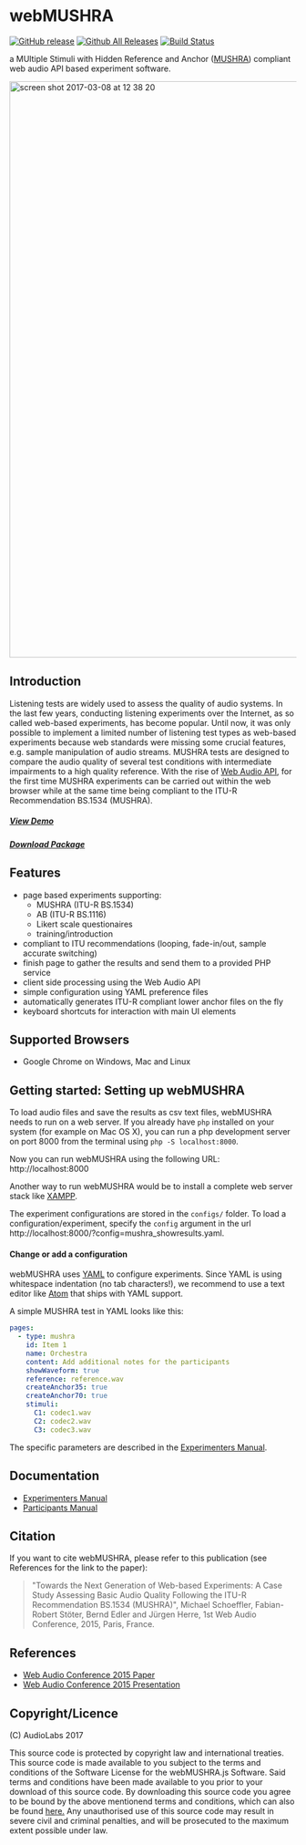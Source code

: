 # webMUSHRA
[![GitHub release](https://img.shields.io/github/release/audiolabs/webMUSHRA.svg)](https://github.com/audiolabs/webMUSHRA/releases/latest)
[![Github All Releases](https://img.shields.io/github/downloads/audiolabs/webMUSHRA/total.svg)](https://github.com/audiolabs/webMUSHRA/releases/latest)
[![Build Status](https://travis-ci.org/audiolabs/webMUSHRA.svg?branch=master)](https://travis-ci.org/audiolabs/webMUSHRA)

a MUltiple Stimuli with Hidden Reference and Anchor ([MUSHRA](https://en.wikipedia.org/wiki/MUSHRA)) compliant web audio API based experiment software.

<img width="1011" alt="screen shot 2017-03-08 at 12 38 20" src="https://cloud.githubusercontent.com/assets/72940/23702580/2a49bc82-03fc-11e7-99ea-22d550604a73.png">

## Introduction

Listening tests are widely used to assess the quality of audio systems. In the last few years, conducting listening experiments over the Internet, as so called web-based experiments, has become popular. Until now, it was only possible to implement a limited number of listening test types as web-based experiments because web standards were missing some crucial features, e.g. sample manipulation of audio streams. MUSHRA tests are designed to compare the audio quality of several test conditions with intermediate impairments to a high quality reference. With the rise of [Web Audio API](http://webaudio.github.io/web-audio-api/), for the first time MUSHRA experiments can be carried out within the web browser while at the same time being compliant to the ITU-R Recommendation BS.1534 (MUSHRA).

##### [View Demo](https://audiolabs.github.io/webMUSHRA)
##### [Download Package](https://github.com/audiolabs/webMUSHRA/releases/latest)

## Features

* page based experiments supporting:
  * MUSHRA (ITU-R BS.1534)
  * AB (ITU-R BS.1116)
  * Likert scale questionaires
  * training/introduction
* compliant to ITU recommendations (looping, fade-in/out, sample accurate switching)
* finish page to gather the results and send them to a provided PHP service
* client side processing using the Web Audio API
* simple configuration using YAML preference files
* automatically generates ITU-R compliant lower anchor files on the fly
* keyboard shortcuts for interaction with main UI elements

## Supported Browsers

 * Google Chrome on Windows, Mac and Linux

## Getting started: Setting up webMUSHRA

To load audio files and save the results as csv text files, webMUSHRA needs to run on a web server. If you already have `php` installed on your system (for example on Mac OS X), you can run a php development server on port 8000 from the terminal using `php -S localhost:8000`.

Now you can run webMUSHRA using the following URL: http://localhost:8000

Another way to run webMUSHRA would be to install a complete web server stack like [XAMPP](https://www.apachefriends.org/download.html).

The experiment configurations are stored in the `configs/` folder. To load a configuration/experiment, specify the `config` argument in the url http://localhost:8000/?config=mushra_showresults.yaml.


#### Change or add a configuration

webMUSHRA uses [YAML](https://en.wikipedia.org/wiki/YAML) to configure experiments. Since YAML is using whitespace indentation (no tab characters!), we recommend to use a text editor like [Atom](http://atom.io) that ships with YAML support.

A simple MUSHRA test in YAML looks like this:

```yaml
pages:
  - type: mushra
    id: Item 1
    name: Orchestra
    content: Add additional notes for the participants
    showWaveform: true
    reference: reference.wav
    createAnchor35: true
    createAnchor70: true
    stimuli:
      C1: codec1.wav
      C2: codec2.wav
      C3: codec3.wav
```

The specific parameters are described in the [Experimenters Manual](doc/experimenter.md).

## Documentation

 * [Experimenters Manual](doc/experimenter.md)
 * [Participants Manual](doc/participant.md)

## Citation

If you want to cite webMUSHRA, please refer to this publication (see References for the link to the paper):

> "Towards the Next Generation of Web-based Experiments: A Case Study Assessing Basic Audio Quality Following the ITU-R Recommendation BS.1534 (MUSHRA)", Michael Schoeffler, Fabian-Robert Stöter, Bernd Edler and Jürgen Herre, 1st Web Audio Conference, 2015, Paris, France.

## References

* [Web Audio Conference 2015 Paper](http://wac.ircam.fr/pdf/wac15_submission_8.pdf)
* [Web Audio Conference 2015 Presentation](http://www.audiolabs-erlangen.de/content/resources/webMUSHRA/slides.html#/)

## Copyright/Licence

(C) AudioLabs 2017

This source code is protected by copyright law and international treaties. This source code is made available to you subject to the terms and conditions of the Software License for the webMUSHRA.js Software. Said terms and conditions have been made available to you prior to your download of this source code. By downloading this source code you agree to be bound by the above mentionend terms and conditions, which can also be found [here.](LICENSE.txt)
Any unauthorised use of this source code may result in severe civil and criminal penalties, and will be prosecuted to the maximum extent possible under law.
